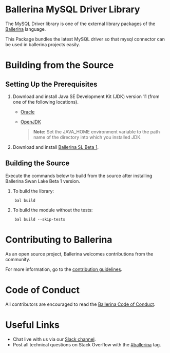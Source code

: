 Ballerina MySQL Driver Library
===================

The MySQL Driver library is one of the external library packages of the <a target="_blank" href="https://ballerina.io
/"> Ballerina</a> language. 

This Package bundles the latest MySQL driver so that mysql connector can be used in ballerina projects easily.
 
 # Building from the Source
 ## Setting Up the Prerequisites
 
 1. Download and install Java SE Development Kit (JDK) version 11 (from one of the following locations).
 
    * [Oracle](https://www.oracle.com/java/technologies/javase-jdk11-downloads.html)
 
    * [OpenJDK](https://adoptopenjdk.net/)
 
         > **Note:** Set the JAVA_HOME environment variable to the path name of the directory into which you installed JDK.
 
 2. Download and install [Ballerina SL Beta 1](https://ballerina.io/). 
 
 ## Building the Source
 
 Execute the commands below to build from the source after installing Ballerina Swan Lake Beta 1 version.
 
 1. To build the library:
 ```shell script
     bal build
 ```
 
 2. To build the module without the tests:
 ```shell script
     bal build --skip-tests
 ```
 # Contributing to Ballerina
 As an open source project, Ballerina welcomes contributions from the community. 
 
 For more information, go to the [contribution guidelines](https://github.com/ballerina-platform/ballerina-lang/blob/main/CONTRIBUTING.md).
 
 # Code of Conduct
 All contributors are encouraged to read the [Ballerina Code of Conduct](https://ballerina.io/code-of-conduct).
 
 # Useful Links
 * Chat live with us via our [Slack channel](https://ballerina.io/community/slack/).
 * Post all technical questions on Stack Overflow with the [#ballerina](https://stackoverflow.com/questions/tagged/ballerina) tag.
